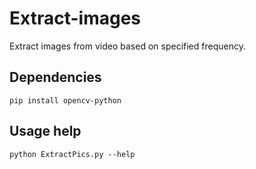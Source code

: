 # Extract-images

Extract images from video based on specified frequency.

## Dependencies

```
pip install opencv-python
```

## Usage help

```
python ExtractPics.py --help
```
